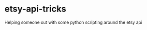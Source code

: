 etsy-api-tricks
===============

Helping someone out with some python scripting around the etsy api
